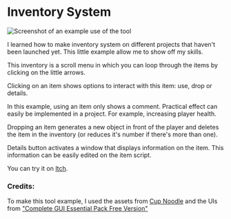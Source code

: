 # Inventory System

![Screenshot of an example use of the tool](https://img.itch.zone/aW1hZ2UvMjY2ODY1Ny8xNTkwNDI5NC5wbmc=/347x500/2UFWhH.png)


I learned how to make inventory system on different projects that haven't been launched yet. This little example allow me to show off my skills.


This inventory is a scroll menu in which you can loop through the items by clicking on the little arrows.

Clicking on an item shows options to interact with this item: use, drop or details.

In this example, using an item only shows a comment. Practical effect can easily be implemented in a project. For example, increasing player health.

Dropping an item generates a new object in front of the player and deletes the item in the inventory (or reduces it's number if there's more than one).

Details button activates a window that displays information on the item. This information can be easily edited on the item script.



You can try it on [Itch](https://lizzie-a.itch.io/inventory-system).



### Credits:
To make this tool example, I used the assets from [Cup Noodle](https://cupnooble.itch.io/) and the UIs from ["Complete GUI Essential Pack Free Version"](https://crusenho.itch.io/complete-ui-essential-pack)
